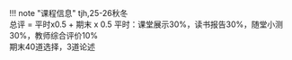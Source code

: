 !!! note "课程信息"
    tjh,25-26秋冬  
    总评 = 平时x0.5 + 期末 x 0.5
    平时：课堂展示30%，读书报告30%，随堂小测30%，教师综合评价10%  
    期末40道选择，3道论述  